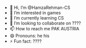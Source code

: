 - 👋 Hi, I’m @HamzaRehman-CS
- 👀 I’m interested in games
- 🌱 I’m currently learning CS
- 💞️ I’m looking to collaborate on ????
- 📫 How to reach me PAK AUSTRIA
- 😄 Pronouns: he his
- ⚡ Fun fact: ????

<!---
HamzaRehman-CS/HamzaRehman-CS is a ✨ special ✨ repository because its `README.md` (this file) appears on your GitHub profile.
You can click the Preview link to take a look at your changes.
--->
